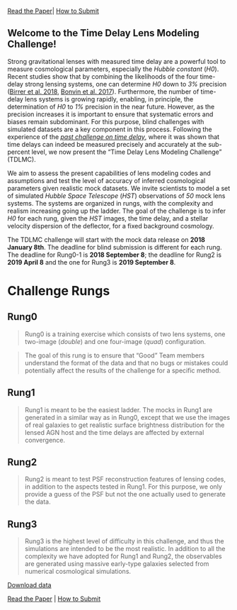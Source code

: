 [Read the Paper](https://arxiv.org/abs/1801.01506)| [How to Submit](submit_example.txt)

## [](#Introduction)Welcome to the Time Delay Lens Modeling Challenge!
Strong gravitational lenses with measured time delay are a powerful tool to measure cosmological parameters, especially the _Hubble constant_ (_H0_). Recent studies show that by combining the likelihoods of the four time-delay strong lensing systems, one can determine _H0_  down to _3%_  precision ([Birrer et al. 2018](https://arxiv.org/abs/1809.01274v1), [Bonvin et al. 2017](https://academic.oup.com/mnras/article-abstract/465/4/4914/2556158?redirectedFrom=fulltext)). Furthermore, the number of time-delay lens systems is growing rapidly, enabling, in principle, the determination of _H0_  to _1%_  precision in the near future. However, as the precision increases it is important to ensure that systematic errors and biases remain subdominant. For this purpose, blind challenges with simulated datasets are a key component in this process. Following the experience of the [_past challenge on time delay_](http://timedelaychallenge.org), where it was shown that time delays can indeed be measured precisely and accurately at the sub-percent level, we now present the “Time Delay Lens Modeling Challenge” (TDLMC).

We aim to assess the present capabilities of lens modeling codes and assumptions and test the level of accuracy of inferred cosmological parameters given realistic mock datasets. We invite scientists to model a set of simulated _Hubble Space Telescope_ (_HST_) observations of _50_  mock lens systems. The systems are organized in rungs, with the complexity and realism increasing going up the ladder. The goal of the challenge is to infer _H0_  for each rung, given the _HST_  images, the time delay, and a stellar velocity dispersion of the deflector, for a fixed background cosmology.

The TDLMC challenge will start with the mock data release on __2018 January 8th__.
The deadline for blind submission is different for each rung. The deadline for Rung0-1 is __2018 September 8__; the deadline for Rung2 is __2019 April 8__ and the one for Rung3 is __2019 September 8__.

# [](#Data-sets)Challenge Rungs

## [](#Rung-0)Rung0

> Rung0 is a training exercise which consists of two lens systems, one two-image (_double_) and one four-image (_quad_) configuration.

>The goal of this rung is to ensure that “Good” Team members understand the format of the data and that no bugs or mistakes could potentially affect the results of the challenge for a specific method.

## [](#Rung-1)Rung1

> Rung1 is meant to be the easiest ladder. The mocks in Rung1 are generated in a similar way as in Rung0, except that we use the images of real galaxies to get realistic surface brightness distribution for the lensed AGN host and the time delays are affected by external convergence.

## [](#Rung-2)Rung2

> Rung2 is meant to test PSF reconstruction features of lensing codes, in addition to the aspects tested in Rung1. For this purpose, we only provide a guess of the PSF but not the one actually used to generate the data.

## [](#Rung-?)Rung3

> Rung3 is the highest level of difficulty in this challenge, and thus the simulations are intended to be the most realistic. In addition to all the complexity we have adopted for Rung1 and Rung2, the observables are generated using massive early-type galaxies selected from numerical cosmological simulations.

[Download data](download.md)

[Read the Paper](https://arxiv.org/abs/1801.01506) |  [How to Submit](submit_example.txt)
